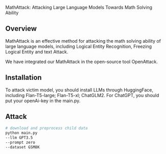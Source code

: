 MathAttack: Attacking Large Language Models Towards Math Solving Ability
## Overview

MathAttack is an effective method for attacking the math solving ability of large language models, including Logical Entity Recognition, Freezing Logical Entity and text Attack.

We have integrated our MathAttack in the open-source tool OpenAttack.

## Installation
To attack victim model, you should install LLMs through HuggingFace, including Flan-T5-large; Flan-T5-xl; ChatGLM2.
For ChatGPT, you should put your openAi-key in the main.py.

## Attack
```bash
# download and preprocess child data
python main.py
--llm GPT3.5
--prompt zero
--dataset GSM8K
```

